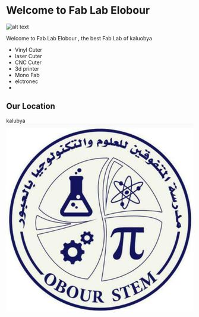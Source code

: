 # Welcome to Fab Lab Elobour
![alt text](picture)

Welcome to Fab Lab Elobour , the best Fab Lab of kaluobya
- Vinyl Cuter
- laser Cuter
- CNC Cuter
- 3d printer
- Mono Fab
- elctronec
- 

## Our Location
kalubya 
![alt text](picture.jpg)
